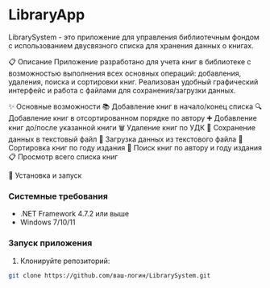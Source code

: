 # LibraryApp

LibrarySystem - это приложение для управления библиотечным фондом с использованием двусвязного списка для хранения данных о книгах.

📋 Описание
Приложение разработано для учета книг в библиотеке с возможностью выполнения всех основных операций: добавления, удаления, поиска и сортировки книг. Реализован удобный графический интерфейс и работа с файлами для сохранения/загрузки данных.

✨ Основные возможности
📚 Добавление книг в начало/конец списка
🔍 Добавление книг в отсортированном порядке по автору
➕ Добавление книг до/после указанной книги
🗑️ Удаление книг по УДК
💾 Сохранение данных в текстовый файл
📂 Загрузка данных из текстового файла
📅 Сортировка книг по году издания
🔎 Поиск книг по автору и году издания
📋 Просмотр всего списка книг

🚀 Установка и запуск
### Системные требования
- .NET Framework 4.7.2 или выше
- Windows 7/10/11

### Запуск приложения
1. Клонируйте репозиторий:
```bash
git clone https://github.com/ваш-логин/LibrarySystem.git
